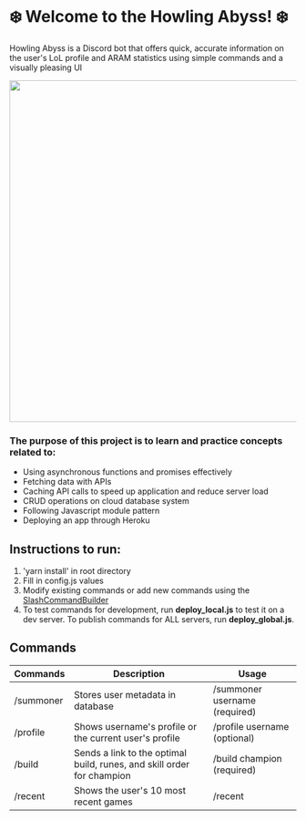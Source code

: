 # ❄️ Welcome to the Howling Abyss! ❄️
Howling Abyss is a Discord bot that offers quick, accurate information on the user's LoL profile and ARAM statistics using simple commands and a visually pleasing UI 

<img src="https://cdn1.dotesports.com/wp-content/uploads/2020/10/03111644/Howling-Abyss-Legends-of-Runeterra-Teaser.png" width="600"/>

### The purpose of this project is to learn and practice concepts related to: 
- Using asynchronous functions and promises effectively 
- Fetching data with APIs 
- Caching API calls to speed up application and reduce server load 
- CRUD operations on cloud database system 
- Following Javascript module pattern 
- Deploying an app through Heroku

## Instructions to run:
1. 'yarn install' in root directory
2. Fill in config.js values
3. Modify existing commands or add new commands using the [SlashCommandBuilder](https://discordjs.guide/interactions/replying-to-slash-commands.html#receiving-interactions)
4. To test commands for development, run **deploy_local.js** to test it on a dev server. To publish commands for ALL servers, run **deploy_global.js**.

## Commands
| Commands  | Description  |  Usage |
|---|---|---|
| /summoner  | Stores user metadata in database  | /summoner username (required)  |
| /profile  | Shows username's profile or the current user's profile  | /profile username (optional)  |
|  /build |  Sends a link to the optimal build, runes, and skill order for champion | /build champion (required)  |
| /recent | Shows the user's 10 most recent games | /recent |


